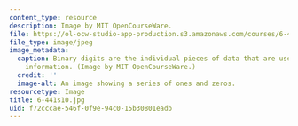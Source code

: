```yaml
---
content_type: resource
description: Image by MIT OpenCourseWare.
file: https://ol-ocw-studio-app-production.s3.amazonaws.com/courses/6-441-information-theory-spring-2010/f72cccae546f0f9e94c015b30801eadb_6-441s10.jpg
file_type: image/jpeg
image_metadata:
  caption: Binary digits are the individual pieces of data that are used to represent
    information. (Image by MIT OpenCourseWare.)
  credit: ''
  image-alt: An image showing a series of ones and zeros.
resourcetype: Image
title: 6-441s10.jpg
uid: f72cccae-546f-0f9e-94c0-15b30801eadb
---
```


